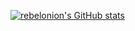[![rebelonion's GitHub stats](https://github-readme-stats.vercel.app/api?username=rebelonion)](https://github.com/rebelonion/github-readme-stats)
